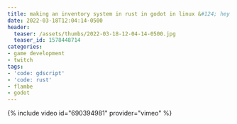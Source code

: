```yaml
---
title: making an inventory system in rust in godot in linux &#124; hey look, it's friday come hang out &#124; music later maybe
date: 2022-03-18T12:04:14-0500
header:
  teaser: /assets/thumbs/2022-03-18-12-04-14-0500.jpg
  teaser_id: 1578448714
categories:
- game development
- twitch
tags:
- 'code: gdscript'
- 'code: rust'
- flambe
- godot
---
```

{% include video id="690394981" provider="vimeo" %}
